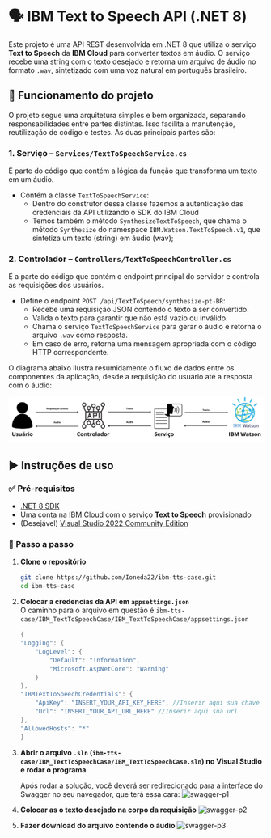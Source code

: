 # 🗣️ IBM Text to Speech API (.NET 8)

Este projeto é uma API REST desenvolvida em .NET 8 que utiliza o serviço **Text to Speech** da **IBM Cloud** para converter textos em áudio. O serviço recebe uma string com o texto desejado e retorna um arquivo de áudio no formato `.wav`, sintetizado com uma voz natural em português brasileiro.



## 📁 Funcionamento do projeto

O projeto segue uma arquitetura simples e bem organizada, separando responsabilidades entre partes distintas. Isso facilita a manutenção, reutilização de código e testes. As duas principais partes são:

### 1. **Serviço** – `Services/TextToSpeechService.cs`
É parte do código que contém a lógica da função que transforma um texto em um áudio.

- Contém a classe `TextToSpeechService`:
  - Dentro do construtor dessa classe fazemos a autenticação das credenciais da API utilizando o SDK do IBM Cloud
  - Temos também o método `SynthesizeTextToSpeech`, que chama o método `Synthesize` do namespace  `IBM.Watson.TextToSpeech.v1`, que sintetiza um texto (string) em áudio (wav);

### 2. **Controlador** – `Controllers/TextToSpeechController.cs`
É a parte do código que contém o endpoint principal do servidor e controla as requisições dos usuários.

- Define o endpoint `POST /api/TextToSpeech/synthesize-pt-BR`:
  - Recebe uma requisição JSON contendo o texto a ser convertido.
  - Valida o texto para garantir que não está vazio ou inválido.
  - Chama o serviço `TextToSpeechService` para gerar o áudio e retorna o arquivo `.wav` como resposta.
  - Em caso de erro, retorna uma mensagem apropriada com o código HTTP correspondente.

O diagrama abaixo ilustra resumidamente o fluxo de dados entre os componentes da aplicação, desde a requisição do usuário até a resposta com o áudio:

![Fluxo da aplicação](./images/tts-scheme.png)




## ▶️ Instruções de uso

### ✅ Pré-requisitos

- [.NET 8 SDK](https://dotnet.microsoft.com/en-us/download)
- Uma conta na [IBM Cloud](https://cloud.ibm.com/registration) com o serviço **Text to Speech** provisionado
- (Desejável) [Visual Studio 2022 Community Edition](https://visualstudio.microsoft.com/pt-br/vs/community/) 

### 🧪 Passo a passo

1. **Clone o repositório**
   ```bash
   git clone https://github.com/Ioneda22/ibm-tts-case.git
   cd ibm-tts-case

2. **Colocar a credencias da API em `appsettings.json`**  
   O caminho para o arquivo em questão é `ibm-tts-case/IBM_TextToSpeechCase/IBM_TextToSpeechCase/appsettings.json`
    ```csharp
    {
    "Logging": {
        "LogLevel": {
            "Default": "Information",
            "Microsoft.AspNetCore": "Warning"
        }
    },
    "IBMTextToSpeechCredentials": {
        "ApiKey": "INSERT_YOUR_API_KEY_HERE", //Inserir aqui sua chave
        "Url": "INSERT_YOUR_API_URL_HERE" //Inserir aqui sua url
    },
    "AllowedHosts": "*"
    }

3. **Abrir o arquivo `.sln` (`ibm-tts-case/IBM_TextToSpeechCase/IBM_TextToSpeechCase.sln`) no Visual Studio e rodar o programa**

   Após rodar a solução, você deverá ser redirecionado para a interface do Swagger no seu navegador, que terá essa cara:
   ![swagger-p1](./images/swagger-p1.png)  

4. **Colocar as o texto desejado na corpo da requisição**
   ![swagger-p2](./images/swagger-p2.png)
   
5. **Fazer download do arquivo contendo o áudio**
   ![swagger-p3](./images/swagger-p3.png)   




